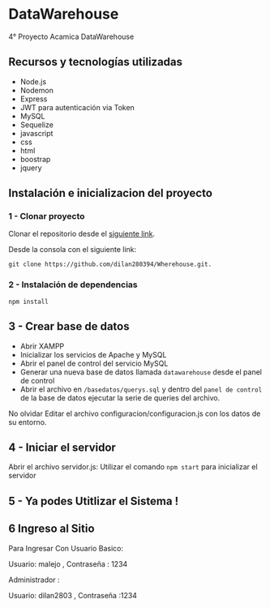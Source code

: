 # DataWarehouse
4° Proyecto Acamica DataWarehouse

## Recursos y tecnologías utilizadas

- Node.js
- Nodemon
- Express
- JWT para autenticación via Token
- MySQL
- Sequelize
- javascript
- css
- html
- boostrap
- jquery

## Instalación e inicializacion del proyecto

### 1 - Clonar proyecto 

Clonar el repositorio desde el [siguiente link](https://github.com/dilan280394/Wherehouse.git).

Desde la consola con el siguiente link:

`git clone https://github.com/dilan280394/Wherehouse.git.`

### 2 - Instalación de dependencias 
```
npm install
```

## 3 - Crear base de datos 

- Abrir XAMPP
- Inicializar los servicios de Apache y MySQL
- Abrir el panel de control del servicio MySQL
- Generar una nueva base de datos llamada `datawarehouse` desde el panel de control
- Abrir el archivo en `/basedatos/querys.sql` y dentro del `panel de control` de la base de datos ejecutar la serie de queries del archivo.

No olvidar Editar el archivo configuracion/configuracion.js con los datos de su entorno.

## 4 - Iniciar el servidor 

Abrir el archivo servidor.js:
Utilizar el comando `npm start` para inicializar el servidor

## 5 - Ya podes Utitlizar el Sistema !


## 6 Ingreso al Sitio

Para Ingresar Con Usuario Basico:

Usuario: malejo , Contraseña : 1234

Administrador :

Usuario: dilan2803 , Contraseña :1234

